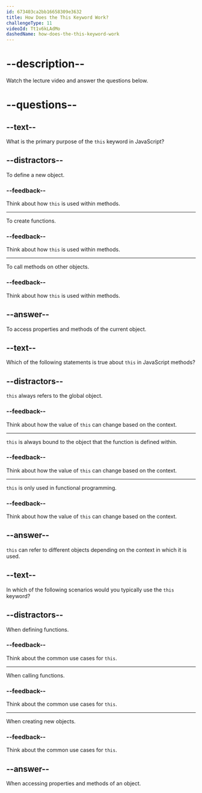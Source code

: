 ```yaml
---
id: 673403ca2bb16658309e3632
title: How Does the This Keyword Work?
challengeType: 11
videoId: Tt1v6kLAdMo
dashedName: how-does-the-this-keyword-work
---
```


# --description--

Watch the lecture video and answer the questions below.

# --questions--

## --text--

What is the primary purpose of the `this` keyword in JavaScript?

## --distractors--

To define a new object.

### --feedback--

Think about how `this` is used within methods.

---

To create functions.

### --feedback--

Think about how `this` is used within methods.

---

To call methods on other objects.

### --feedback--

Think about how `this` is used within methods.

## --answer--

To access properties and methods of the current object.

## --text--

Which of the following statements is true about `this` in JavaScript methods?

## --distractors--

`this` always refers to the global object.

### --feedback--

Think about how the value of `this` can change based on the context.

---

`this` is always bound to the object that the function is defined within.

### --feedback--

Think about how the value of `this` can change based on the context.

---

`this` is only used in functional programming.

### --feedback--

Think about how the value of `this` can change based on the context.

## --answer--

`this` can refer to different objects depending on the context in which it is used.

## --text--

In which of the following scenarios would you typically use the `this` keyword?

## --distractors--

When defining functions.

### --feedback--

Think about the common use cases for `this`.

---

When calling functions.

### --feedback--

Think about the common use cases for `this`.

---

When creating new objects.

### --feedback--

Think about the common use cases for `this`.

## --answer--

When accessing properties and methods of an object.

